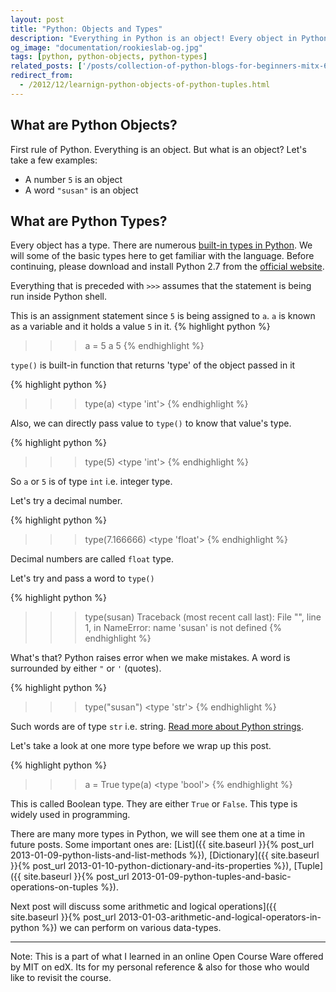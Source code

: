 ```yaml
---
layout: post
title: "Python: Objects and Types"
description: "Everything in Python is an object! Every object in Python has a type. This post discusses some of them with examples"
og_image: "documentation/rookieslab-og.jpg"
tags: [python, python-objects, python-types]
related_posts: ['/posts/collection-of-python-blogs-for-beginners-mitx-600x-edx', '/posts/iteration-or-loop-in-python']
redirect_from:
  - /2012/12/learnign-python-objects-of-python-tuples.html
---
```


## What are Python Objects?

First rule of Python. Everything is an object. But what is an object?
Let's take a few examples:

 * A number `5` is an object
 * A word `"susan"` is an object

## What are Python Types?

Every object has a type. There are numerous [built-in types in Python](https://docs.python.org/2/library/types.html).
We will some of the basic types here to get familiar with the language. Before continuing, please download and install Python 2.7 from the [official website](https://www.python.org/download/releases/2.7/).

Everything that is preceded with `>>>` assumes that the statement is being run inside Python shell.

This is an assignment statement since `5` is being assigned to `a`. `a` is known as a variable and it holds a value `5` in it.
{% highlight python %}
>>> a = 5
>>> a
5
{% endhighlight %}

`type()` is built-in function that returns 'type' of the object passed in it

{% highlight python %}
>>> type(a)
<type 'int'>
{% endhighlight %}

Also, we can directly pass value to `type()` to know that value's type.

{% highlight python %}
>>> type(5)
<type 'int'>
{% endhighlight %}

So `a` or `5` is of type `int` i.e. integer type.

Let's try a decimal number.

{% highlight python %}
>>> type(7.166666)
<type 'float'>
{% endhighlight %}

Decimal numbers are called `float` type.

Let's try and pass a word to `type()`

{% highlight python %}
>>> type(susan)
Traceback (most recent call last):
  File "<stdin>", line 1, in <module>
NameError: name 'susan' is not defined
{% endhighlight %}

What's that? Python raises error when we make mistakes. A word is surrounded by either `"` or `'` (quotes).

{% highlight python %}
>>> type("susan")
<type 'str'>
{% endhighlight %}

Such words are of type `str` i.e. string. [Read more about Python strings](#).

Let's take a look at one more type before we wrap up this post.

{% highlight python %}
>>> a = True
>>> type(a)
<type 'bool'>
{% endhighlight %}

This is called Boolean type. They are either `True` or `False`. This type is widely used in programming.

There are many more types in Python, we will see them one at a time in future posts. Some important ones are: [List]({{ site.baseurl }}{% post_url 2013-01-09-python-lists-and-list-methods %}), [Dictionary]({{ site.baseurl }}{% post_url 2013-01-10-python-dictionary-and-its-properties %}), [Tuple]({{ site.baseurl }}{% post_url 2013-01-09-python-tuples-and-basic-operations-on-tuples %}).

Next post will discuss some arithmetic and logical operations]({{ site.baseurl }}{% post_url 2013-01-03-arithmetic-and-logical-operators-in-python %}) we can perform on various data-types.

---

Note:
This is a part of what I learned in an online Open Course Ware offered by MIT on edX.
Its for my personal reference & also for those who would like to revisit the course.
